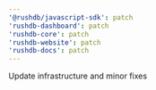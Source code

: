 ```yaml
---
'@rushdb/javascript-sdk': patch
'rushdb-dashboard': patch
'rushdb-core': patch
'rushdb-website': patch
'rushdb-docs': patch
---
```


Update infrastructure and minor fixes
